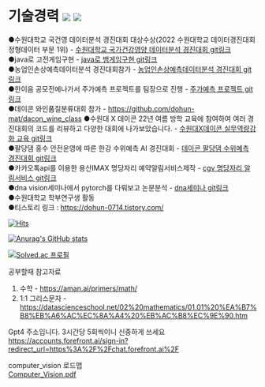 # 기술경력   <img src="https://img.shields.io/badge/Java-007396?style=flat-square&logo=Java&logoColor=white"/></a>   <img src="https://img.shields.io/badge/Python-3766AB?style=flat-square&logo=Python&logoColor=white"/></a>

●수원대학교 국건영 데이터분석 경진대회 대상수상(2022 수원대학교 데이터경진대회 정형데이터 부문 1위) - [수원대학교 국가건강영양 데이터분석 경진대회 git링크](https://github.com/dohun-mat/korea_nutrition_health_data_analysis_contest)  
●java로 고전게임구현 - [java로 뱀게임구현 git링크](https://github.com/dohun-mat/java_snack_game)   
●농업인손상예측데이터분석 경진대회참가 - [농업인손상예측데이터분석 경진대회 git링크](https://github.com/dohun-mat/dataAnalysisContest)  
●한이음 공모전에나가서 주가예측 프로젝트를 팀장으로 진행 - [주가예측 프로젝트 git링크](https://github.com/dohun-mat/hanium-netlfexStockPredict)  
●데이콘 와인품질분류대회 참가 - https://github.com/dohun-mat/dacon_wine_class
●수원대 X 데이콘 22년 여름 방학 교육에 참여하여 여러 경진대회의 코드를 리뷰하고 다양한 대회에 나가보았습니다. - [수원대X데이콘 실무역량강화 교육 git링크](https://github.com/dohun-mat/dacon_study)  
●팔당댐 홍수 안전운영에 따른 한강 수위예측 AI 경진대회  - [데이콘 팔당댐 수위예측 경진대회 git링크](https://github.com/dohun-mat/dacon-palbangdam)  
●카카오톡api를 이용한 용산IMAX 명당자리 예약알림서비스제작 - [cgv 명당자리 알림서비스 git링크](https://github.com/dohun-mat/cgv-great-location-kakaotalk-alram)  
●dna vision세미나에서 pytorch를 다뤄보고 논문분석 - [dna세미나 git링크 ](https://github.com/dohun-mat/dna_study_semina)  
●수원대학교 학부연구생 활동  
●티스토리 링크 : https://dohun-0714.tistory.com/  


[![Hits](https://hits.seeyoufarm.com/api/count/incr/badge.svg?url=https%3A%2F%2Fgithub.com%2Fdohun-mat&count_bg=%2379C83D&title_bg=%23555555&icon=&icon_color=%23E7E7E7&title=visit&edge_flat=false)](https://hits.seeyoufarm.com)

[![Anurag's GitHub stats](https://github-readme-stats.vercel.app/api?username=dohun-mat)](https://github.com/anuraghazra/github-readme-stats) 

[![Solved.ac
프로필](http://mazassumnida.wtf/api/v2/generate_badge?boj=robinhut0071)](https://solved.ac/robinhut0071)  

공부할때 참고자료
1. 수학 - https://aman.ai/primers/math/  
2. 1:1 그리스문자 - https://datascienceschool.net/02%20mathematics/01.01%20%EA%B7%B8%EB%A6%AC%EC%8A%A4%20%EB%AC%B8%EC%9E%90.htm

Gpt4 주소입니다. 3시간당 5회씩이니 신중하게 쓰세요
https://accounts.forefront.ai/sign-in?redirect_url=https%3A%2F%2Fchat.forefront.ai%2F

computer_vision 로드맵  
[Computer_Vision.pdf](https://github.com/dohun-mat/dohun-mat/files/11493404/Computer_Vision.pdf)

